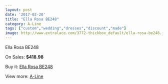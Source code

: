 ```yaml
---
layout: post
date: '2017-02-20'
title: "Ella Rosa BE248"
category: A-Line
tags: ["custom","wedding","dresses","discount","made"]
image: http://www.extralace.com/3772-thickbox_default/ella-rosa-be248.jpg
---
```

Ella Rosa BE248

On Sales: **$418.98**
<a href="https://www.extralace.com/a-line/1777-ella-rosa-be248.html"><amp-img layout="responsive" width="600" height="600" src="//www.extralace.com/3772-thickbox_default/ella-rosa-be248.jpg" alt="Ella Rosa BE248 0" /></a>
<a href="https://www.extralace.com/a-line/1777-ella-rosa-be248.html"><amp-img layout="responsive" width="600" height="600" src="//www.extralace.com/3774-thickbox_default/ella-rosa-be248.jpg" alt="Ella Rosa BE248 1" /></a>
<a href="https://www.extralace.com/a-line/1777-ella-rosa-be248.html"><amp-img layout="responsive" width="600" height="600" src="//www.extralace.com/3773-thickbox_default/ella-rosa-be248.jpg" alt="Ella Rosa BE248 2" /></a>

Buy it: [Ella Rosa BE248](https://www.extralace.com/a-line/1777-ella-rosa-be248.html "Ella Rosa BE248")

View more: [A-Line](https://www.extralace.com/2-a-line "A-Line")